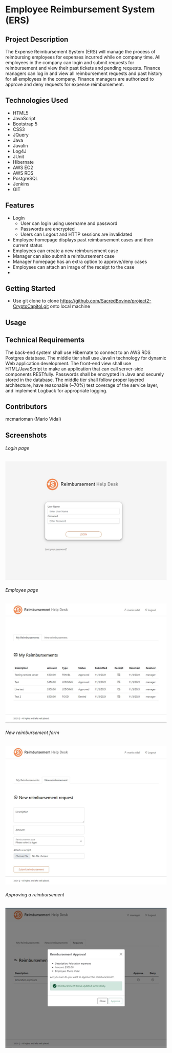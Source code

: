 # Employee Reimbursement System (ERS)

## Project Description
The Expense Reimbursement System (ERS) will manage the process of reimbursing employees for expenses incurred while on company time. All employees in the company can login and submit requests for reimbursement and view their past tickets and pending requests. Finance managers can log in and view all reimbursement requests and past history for all employees in the company. Finance managers are authorized to approve and deny requests for expense reimbursement.

## Technologies Used

* HTML5
* JavaScript
* Bootstrap 5
* CSS3
* JQuery
* Java
* Javalin
* Log4J
* JUnit
* Hibernate
* AWS EC2
* AWS RDS
* PostgreSQL
* Jenkins
* GIT

## Features

* Login
  - User can login using username and password
  - Passwords are encrypted
  - Users can Logout and HTTP sessions are invalidated
* Employee homepage displays past reimbursement cases and their current status
* Employees can create a new reimbursement case
* Manager can also submit a reimbursement case
* Manager homepage has an extra option to approve/deny cases
* Employees can attach an image of the receipt to the case
* 

## Getting Started
* Use git clone to clone https://github.com/SacredBovine/project2-CryptoCapitol.git onto local machine

## Usage


## Technical Requirements

The back-end system shall use Hibernate to connect to an AWS RDS Postgres database. The middle tier shall use Javalin technology for dynamic Web application development. The front-end view shall use HTML/JavaScript to make an application that can call server-side components RESTfully. Passwords shall be encrypted in Java and securely stored in the database. The middle tier shall follow proper layered architecture, have reasonable (~70%) test coverage of the service layer, and implement Logback for appropriate logging. 


## Contributors
mcmarioman (Mario Vidal)

## Screenshots

###### Login page
![](./imgs/ss0.JPG)


###### Employee page
![](./imgs/ss1.JPG)


###### New reimbursement form
![](./imgs/ss2.JPG)


###### Approving a reimbursement
![](./imgs/ss4.JPG)
